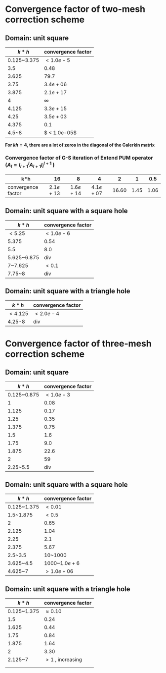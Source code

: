 # Convergence factor of two-mesh correction scheme

## Domain: unit square

| $k*h$       | convergence factor |
| ----------- | ------------------ |
| 0.125~3.375 | $<1.0e-5$          |
| 3.5         | 0.48               |
| 3.625       | 79.7               |
| 3.75        | $3.4e+06$          |
| 3.875       | $2.1e+17$          |
| 4           | $\infty$           |
| 4.125       | $3.3e+15$          |
| 4.25        | $3.5e+03$          |
| 4.375       | 0.1                |
| 4.5~8       | $ < 1.0e-05$       |



**For $kh=4$, there are a lot of zeros in the diagonal of the Galerkin matrix**

### Convergence factor of G-S iteration of Extend PUM operator ($A_l=I_{l+1}^lA_{l+1}I_l^{l+1}$ )

| k*h                | 16        | 8         | 4         | 2     | 1    | 0.5  |
| ------------------ | --------- | --------- | --------- | ----- | ---- | ---- |
| convergence factor | $2.1e+13$ | $1.6e+14$ | $4.1e+07$ | 16.60 | 1.45 | 1.06 |



## Domain: unit square with a square hole

| $k*h$       | convergence factor |
| ----------- | ------------------ |
| $<5.25$     | $<1.0e-6$          |
| 5.375       | 0.54               |
| 5.5         | 8.0                |
| 5.625~6.875 | div                |
| 7~7.625     | $<0.1$             |
| 7.75~8      | div                |



## Domain: unit square with a triangle hole

| $k*h$    | convergence factor |
| -------- | ------------------ |
| $<4.125$ | $<2.0e-4$          |
| 4.25-8   | div                |



# Convergence factor of three-mesh correction scheme

## Domain: unit square

| $k*h$       | convergence factor |
| ----------- | ------------------ |
| 0.125~0.875 | $<1.0e-3$          |
| 1           | 0.08               |
| 1.125       | 0.17               |
| 1.25        | 0.35               |
| 1.375       | 0.75               |
| 1.5         | 1.6                |
| 1.75        | 9.0                |
| 1.875       | 22.6               |
| 2           | 59                 |
| 2.25~5.5    | div                |



## Domain: unit square with a square hole

| $k*h$       | convergence factor |
| ----------- | ------------------ |
| 0.125~1.375 | $<0.01$            |
| 1.5~1.875   | $<0.5$             |
| 2           | 0.65               |
| 2.125       | 1.04               |
| 2.25        | 2.1                |
| 2.375       | 5.67               |
| 2.5~3.5     | 10~1000            |
| 3.625~4.5   | 1000~$1.0e+6$      |
| 4.625~7     | $>1.0e+06$         |



## Domain: unit square with a triangle hole

| $k*h$       | convergence factor |
| ----------- | ------------------ |
| 0.125~1.375 | $\approx 0.10$     |
| 1.5         | 0.24               |
| 1.625       | 0.44               |
| 1.75        | 0.84               |
| 1.875       | 1.64               |
| 2           | 3.30               |
| 2.125~7     | $>1$ , increasing  |
|             |                    |
|             |                    |